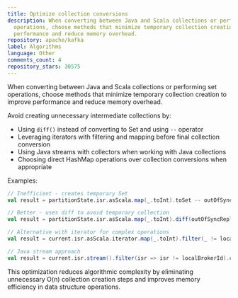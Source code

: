 ```yaml
---
title: Optimize collection conversions
description: When converting between Java and Scala collections or performing set
  operations, choose methods that minimize temporary collection creation to improve
  performance and reduce memory overhead.
repository: apache/kafka
label: Algorithms
language: Other
comments_count: 4
repository_stars: 30575
---
```


When converting between Java and Scala collections or performing set operations, choose methods that minimize temporary collection creation to improve performance and reduce memory overhead.

Avoid creating unnecessary intermediate collections by:
- Using `diff()` instead of converting to Set and using `--` operator
- Leveraging iterators with filtering and mapping before final collection conversion
- Using Java streams with collectors when working with Java collections
- Choosing direct HashMap operations over collection conversions when appropriate

Examples:
```scala
// Inefficient - creates temporary Set
val result = partitionState.isr.asScala.map(_.toInt).toSet -- outOfSyncReplicaIds

// Better - uses diff to avoid temporary collection
val result = partitionState.isr.asScala.map(_.toInt).diff(outOfSyncReplicaIds)

// Alternative with iterator for complex operations
val result = current.isr.asScala.iterator.map(_.toInt).filter(_ != localBrokerId).to(Set)

// Java stream approach
val result = current.isr.stream().filter(isr => isr != localBrokerId).collect(Collectors.toUnmodifiableSet).asScala
```

This optimization reduces algorithmic complexity by eliminating unnecessary O(n) collection creation steps and improves memory efficiency in data structure operations.